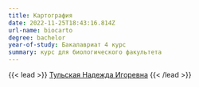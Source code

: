 ```yaml
---
title: Картография
date: 2022-11-25T18:43:16.814Z
url-name: biocarto
degree: bachelor
year-of-study: Бакалавриат 4 курс
summary: курс для биологического факультета
---
```

{{< lead >}} [Тульская Надежда Игоревна](../../../about/staff/tulskaia) {{< /lead >}}